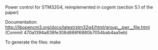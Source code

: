 Power control for STM32G4, reimplemented in cogent (section 5.1 of the paper)

Documentation: http://libopencm3.org/docs/latest/stm32g4/html/group__pwr__file.html
(Commit 470a1394a838fe308d886f6880b7054bab4aa5eb)

To generate the files: make
